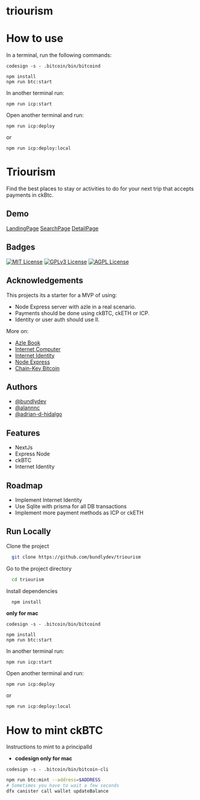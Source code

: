 # triourism

# How to use

In a terminal, run the following commands:

```
codesign -s - .bitcoin/bin/bitcoind
```

```
npm install
npm run btc:start
```

In another terminal run:

```
npm run icp:start
```

Open another terminal and run:

```
npm run icp:deploy
```

or

```
npm run icp:deploy:local
```

# Triourism

Find the best places to stay or activities to do for your next trip that accepts payments in ckBtc.

## Demo

[LandingPage](http://www.github.com/bundlydev/triourism/resources/landing-page.png)
[SearchPage](http://www.github.com/bundlydev/triourism/resources/search-page.png)
[DetailPage](http://www.github.com/bundlydev/triourism/resources/detail-page.png)

## Badges

[![MIT License](https://img.shields.io/badge/License-MIT-green.svg)](https://choosealicense.com/licenses/mit/)
[![GPLv3 License](https://img.shields.io/badge/License-GPL%20v3-yellow.svg)](https://opensource.org/licenses/)
[![AGPL License](https://img.shields.io/badge/license-AGPL-blue.svg)](http://www.gnu.org/licenses/agpl-3.0)

## Acknowledgements

This projects its a starter for a MVP of using:

- Node Express server with azle in a real scenario.
- Payments should be done using ckBTC, ckETH or ICP.
- Identity or user auth should use II.

More on:

- [Azle Book](https://demergent-labs.github.io/azle/the_azle_book.html)
- [Internet Computer](https://internetcomputer.org/)
- [Internet Identity](https://internetcomputer.org/docs/current/developer-docs/integrations/internet-identity/overview)
- [Node Express](https://expressjs.com/)
- [Chain-Key Bitcoin](https://internetcomputer.org/docs/current/developer-docs/integrations/bitcoin/ckbtc)

## Authors

- [@bundlydev](https://www.github.com/bundlydev)
- [@alannnc](https://www.github.com/alannnc)
- [@adrian-d-hidalgo](https://github.com/adrian-d-hidalgo)

## Features

- NextJs
- Express Node
- ckBTC
- Internet Identity

## Roadmap

- Implement Internet Identity
- Use Sqlite with prisma for all DB transactions
- Implement more payment methods as ICP or ckETH

## Run Locally

Clone the project

```bash
  git clone https://github.com/bundlydev/triourism
```

Go to the project directory

```bash
  cd triourism
```

Install dependencies

```bash
  npm install
```

**only for mac**

```
codesign -s - .bitcoin/bin/bitcoind
```

```
npm install
npm run btc:start
```

In another terminal run:

```
npm run icp:start
```

Open another terminal and run:

```
npm run icp:deploy
```

or

```
npm run icp:deploy:local
```

# How to mint ckBTC

Instructions to mint to a principalId

- **codesign only for mac**

```
codesign -s - .bitcoin/bin/bitcoin-cli
```

```bash
npm run btc:mint --address=$ADDRESS
# Sometimes you have to wait a few seconds
dfx canister call wallet updateBalance
```
